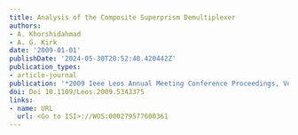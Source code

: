 ```yaml
---
title: Analysis of the Composite Superprism Demultiplexer
authors:
- A. Khorshidahmad
- A. G. Kirk
date: '2009-01-01'
publishDate: '2024-05-30T20:52:40.420442Z'
publication_types:
- article-journal
publication: '*2009 Ieee Leos Annual Meeting Conference Proceedings, Vols 1and 2*'
doi: Doi 10.1109/Leos.2009.5343375
links:
- name: URL
  url: <Go to ISI>://WOS:000279577600361
---
```

